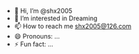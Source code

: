 - 👋 Hi, I’m @shx2005
- 👀 I’m interested in Dreaming 
- 📫 How to reach me shx2005@126.com
- 😄 Pronouns: ...
- ⚡ Fun fact: ...

<!---
shx2005/shx2005 is a ✨ special ✨ repository because its `README.md` (this file) appears on your GitHub profile.
You can click the Preview link to take a look at your changes.
--->
